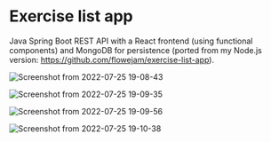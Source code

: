 # Exercise list app 
Java Spring Boot REST API with a React frontend (using functional components) and MongoDB for persistence (ported from my Node.js version: https://github.com/flowejam/exercise-list-app).

![Screenshot from 2022-07-25 19-08-43](https://user-images.githubusercontent.com/91450942/180911805-e1c299b6-b9b5-4fa1-8283-08874fa24d05.png)

![Screenshot from 2022-07-25 19-09-35](https://user-images.githubusercontent.com/91450942/180911825-25dbaa23-1e75-4219-af9e-c9534397c760.png)

![Screenshot from 2022-07-25 19-09-56](https://user-images.githubusercontent.com/91450942/180911829-4b814975-b699-4dab-99cd-366461a4eb26.png)

![Screenshot from 2022-07-25 19-10-38](https://user-images.githubusercontent.com/91450942/180911838-2112f8c8-5ef3-4407-bd02-9c36d22c1f2b.png)
